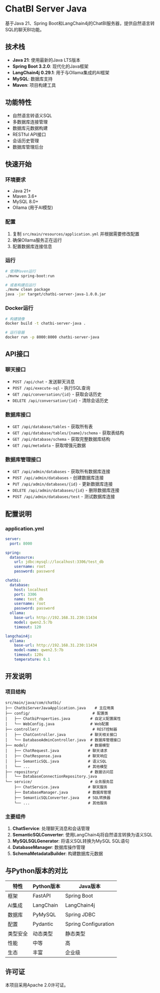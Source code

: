 # ChatBI Server Java

基于Java 21、Spring Boot和LangChain4j的ChatBI服务器，提供自然语言转SQL的聊天BI功能。

## 技术栈

- **Java 21**: 使用最新的Java LTS版本
- **Spring Boot 3.2.0**: 现代化的Java框架
- **LangChain4j 0.29.1**: 用于与Ollama集成的AI框架
- **MySQL**: 数据库支持
- **Maven**: 项目构建工具

## 功能特性

- 自然语言转语义SQL
- 多数据库连接管理
- 数据库元数据构建
- RESTful API接口
- 会话历史管理
- 数据库管理后台

## 快速开始

### 环境要求

- Java 21+
- Maven 3.6+
- MySQL 8.0+
- Ollama (用于AI模型)

### 配置

1. 复制 `src/main/resources/application.yml` 并根据需要修改配置
2. 确保Ollama服务正在运行
3. 配置数据库连接信息

### 运行

```bash
# 使用Maven运行
./mvnw spring-boot:run

# 或者构建后运行
./mvnw clean package
java -jar target/chatbi-server-java-1.0.0.jar
```

### Docker运行

```bash
# 构建镜像
docker build -t chatbi-server-java .

# 运行容器
docker run -p 8000:8000 chatbi-server-java
```

## API接口

### 聊天接口
- `POST /api/chat` - 发送聊天消息
- `POST /api/execute-sql` - 执行SQL查询
- `GET /api/conversation/{id}` - 获取会话历史
- `DELETE /api/conversation/{id}` - 清除会话历史

### 数据库接口
- `GET /api/database/tables` - 获取所有表
- `GET /api/database/tables/{name}/schema` - 获取表结构
- `GET /api/database/schema` - 获取完整数据库结构
- `GET /api/metadata` - 获取增强元数据

### 数据库管理接口
- `GET /api/admin/databases` - 获取所有数据库连接
- `POST /api/admin/databases` - 创建数据库连接
- `PUT /api/admin/databases/{id}` - 更新数据库连接
- `DELETE /api/admin/databases/{id}` - 删除数据库连接
- `POST /api/admin/databases/test` - 测试数据库连接

## 配置说明

### application.yml

```yaml
server:
  port: 8000

spring:
  datasource:
    url: jdbc:mysql://localhost:3306/test_db
    username: root
    password: password

chatbi:
  database:
    host: localhost
    port: 3306
    name: test_db
    username: root
    password: password
  ollama:
    base-url: http://192.168.31.230:11434
    model: qwen2.5:7b
    timeout: 120

langchain4j:
  ollama:
    base-url: http://192.168.31.230:11434
    model-name: qwen2.5:7b
    timeout: 120s
    temperature: 0.1
```

## 开发说明

### 项目结构

```
src/main/java/com/chatbi/
├── ChatbiServerJavaApplication.java    # 主应用类
├── config/                            # 配置类
│   ├── ChatbiProperties.java         # 自定义配置属性
│   └── WebConfig.java                # Web配置
├── controller/                        # REST控制器
│   ├── ChatController.java           # 聊天相关接口
│   └── DatabaseAdminController.java  # 数据库管理接口
├── model/                            # 数据模型
│   ├── ChatRequest.java             # 聊天请求
│   ├── ChatResponse.java            # 聊天响应
│   ├── SemanticSQL.java             # 语义SQL
│   └── ...                          # 其他模型
├── repository/                       # 数据访问层
│   └── DatabaseConnectionRepository.java
└── service/                          # 业务服务层
    ├── ChatService.java             # 聊天服务
    ├── DatabaseManager.java         # 数据库管理
    ├── SemanticSQLConverter.java    # SQL转换器
    └── ...                          # 其他服务
```

### 主要组件

1. **ChatService**: 处理聊天消息和会话管理
2. **SemanticSQLConverter**: 使用LangChain4j将自然语言转换为语义SQL
3. **MySQLSQLGenerator**: 将语义SQL转换为MySQL SQL语句
4. **DatabaseManager**: 数据库操作管理
5. **SchemaMetadataBuilder**: 构建数据库元数据

## 与Python版本的对比

| 特性 | Python版本 | Java版本 |
|------|------------|----------|
| 框架 | FastAPI | Spring Boot |
| AI集成 | LangChain | LangChain4j |
| 数据库 | PyMySQL | Spring JDBC |
| 配置 | Pydantic | Spring Configuration |
| 类型安全 | 动态类型 | 静态类型 |
| 性能 | 中等 | 高 |
| 生态 | 丰富 | 企业级 |

## 许可证

本项目采用Apache 2.0许可证。